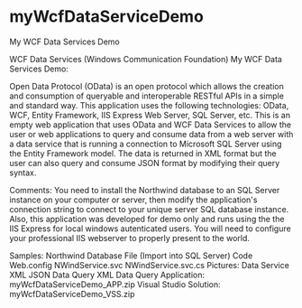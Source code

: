 # myWcfDataServiceDemo
My WCF Data Services Demo

WCF Data Services (Windows Communication Foundation)
My WCF Data Services Demo: 

Open Data Protocol (OData) is an open protocol which allows the creation and consumption of queryable and interoperable RESTful APIs in a simple and standard way. This application uses the following technologies: OData, WCF, Entity Framework, IIS Express Web Server, SQL Server, etc. This is an empty web application that uses OData and WCF Data Services to allow the user or web applications to query and consume data from a web server with a data service that is running a connection to Microsoft SQL Server using the Entity Framework model. The data is returned in XML format but the user can also query and consume JSON format by modifying their query syntax. 

Comments: You need to install the Northwind database to an SQL Server instance on your computer or server, then modify the application's connection string to connect to your unique server SQL database instance. Also, this application was developed for demo only and runs using the the IIS Express for local windows autenticated users. You will need to configure your professional IIS webserver to properly present to the world. 

Samples: 
Northwind Database File (Import into SQL Server)
Code
Web.config
NWindService.svc
NWindService.svc.cs
Pictures: 
Data Service XML
JSON Data Query
XML Data Query
Application: myWcfDataServiceDemo_APP.zip
Visual Studio Solution: myWcfDataServiceDemo_VSS.zip 

